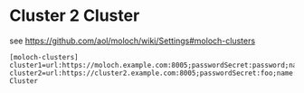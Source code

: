 # Cluster 2 Cluster

see https://github.com/aol/moloch/wiki/Settings#moloch-clusters

```
[moloch-clusters]
cluster1=url:https://moloch.example.com:8005;passwordSecret:password;name:Cluster
cluster2=url:https://cluster2.example.com:8005;passwordSecret:foo;name:Test Cluster
```
